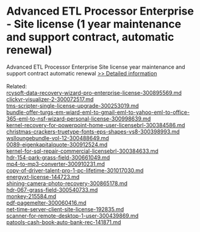 # Advanced ETL Processor Enterprise - Site license (1 year maintenance and support contract, automatic renewal)
Advanced ETL Processor Enterprise Site license year maintenance and support contract automatic renewal
[>> Detailed information](https://secure.shareit.com/shareit/product.html?productid=300629240&affiliateid=200057808)<br/><br/>Related:
<br />[rcysoft-data-recovery-wizard-pro-enterprise-license-300895569.md](https://github.com/downloadplanet/downloadplanet/blob/main/rcysoft-data-recovery-wizard-pro-enterprise-license-300895569.md)<br />[clickvr-visualizer-2-300072517.md](https://github.com/downloadplanet/downloadplanet/blob/main/clickvr-visualizer-2-300072517.md)<br />[tms-scripter-single-license-upgrade-300253019.md](https://github.com/downloadplanet/downloadplanet/blob/main/tms-scripter-single-license-upgrade-300253019.md)<br />[bundle-offer-turgs-em-wiard-eml-to-gmail-eml-to-yahoo-eml-to-office-365-eml-to-nsf-wizard-personal-license-300998639.md](https://github.com/downloadplanet/downloadplanet/blob/main/bundle-offer-turgs-em-wiard-eml-to-gmail-eml-to-yahoo-eml-to-office-365-eml-to-nsf-wizard-personal-license-300998639.md)<br />[kernel-recovery-for-powerpoint-home-user-licensebrl-300384586.md](https://github.com/downloadplanet/downloadplanet/blob/main/kernel-recovery-for-powerpoint-home-user-licensebrl-300384586.md)<br />[christmas-crackers-truetype-fonts-eps-shapes-vs8-300398993.md](https://github.com/downloadplanet/downloadplanet/blob/main/christmas-crackers-truetype-fonts-eps-shapes-vs8-300398993.md)<br />[wslloungebundle-vol-12-300488649.md](https://github.com/downloadplanet/downloadplanet/blob/main/wslloungebundle-vol-12-300488649.md)<br />[0089-eigenkapitalquote-300912524.md](https://github.com/downloadplanet/downloadplanet/blob/main/0089-eigenkapitalquote-300912524.md)<br />[kernel-for-sql-repair-commercial-licensebrl-300384633.md](https://github.com/downloadplanet/downloadplanet/blob/main/kernel-for-sql-repair-commercial-licensebrl-300384633.md)<br />[hdr-154-park-grass-field-300661049.md](https://github.com/downloadplanet/downloadplanet/blob/main/hdr-154-park-grass-field-300661049.md)<br />[mp4-to-mp3-converter-300910231.md](https://github.com/downloadplanet/downloadplanet/blob/main/mp4-to-mp3-converter-300910231.md)<br />[copy-of-driver-talent-pro-1-pc-lifetime-301017030.md](https://github.com/downloadplanet/downloadplanet/blob/main/copy-of-driver-talent-pro-1-pc-lifetime-301017030.md)<br />[energyxt-license-144723.md](https://github.com/downloadplanet/downloadplanet/blob/main/energyxt-license-144723.md)<br />[shining-camera-photo-recovery-300865178.md](https://github.com/downloadplanet/downloadplanet/blob/main/shining-camera-photo-recovery-300865178.md)<br />[hdr-067-grass-field-300540733.md](https://github.com/downloadplanet/downloadplanet/blob/main/hdr-067-grass-field-300540733.md)<br />[monkey-215584.md](https://github.com/downloadplanet/downloadplanet/blob/main/monkey-215584.md)<br />[pdf-pagemelter-300060416.md](https://github.com/downloadplanet/downloadplanet/blob/main/pdf-pagemelter-300060416.md)<br />[net-time-server-client-site-license-192835.md](https://github.com/downloadplanet/downloadplanet/blob/main/net-time-server-client-site-license-192835.md)<br />[scanner-for-remote-desktop-1-user-300439869.md](https://github.com/downloadplanet/downloadplanet/blob/main/scanner-for-remote-desktop-1-user-300439869.md)<br />[patools-cash-book-auto-bank-rec-141871.md](https://github.com/downloadplanet/downloadplanet/blob/main/patools-cash-book-auto-bank-rec-141871.md)